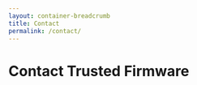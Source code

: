 ```yaml
---
layout: container-breadcrumb
title: Contact
permalink: /contact/
---
```

# Contact Trusted Firmware

<!-- Contact Form -->
<div class="cognito">
    <script src="https://services.cognitoforms.com/s/KvRQmIn2dku6k6gGP711jw"></script>
    <script>Cognito.load("forms", { id: "10" });</script>
</div>
<!-- /End Contact Form -->